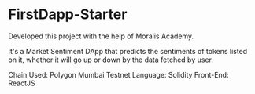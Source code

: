 # FirstDapp-Starter

Developed this project with the help of Moralis Academy.

It's a Market Sentiment DApp that predicts the sentiments of tokens listed on it, whether it will go up or down by the data fetched by user.

Chain Used: Polygon Mumbai Testnet
Language: Solidity
Front-End: ReactJS
